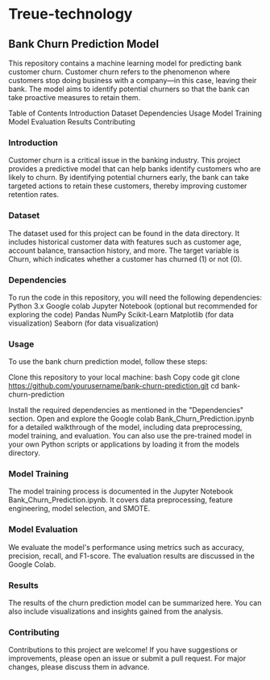 # Treue-technology

## Bank Churn Prediction Model
This repository contains a machine learning model for predicting bank customer churn. Customer churn refers to the phenomenon where customers stop doing business with a company—in this case, leaving their bank. The model aims to identify potential churners so that the bank can take proactive measures to retain them.

Table of Contents
Introduction
Dataset
Dependencies
Usage
Model Training
Model Evaluation
Results
Contributing


### Introduction
Customer churn is a critical issue in the banking industry. This project provides a predictive model that can help banks identify customers who are likely to churn. By identifying potential churners early, the bank can take targeted actions to retain these customers, thereby improving customer retention rates.

### Dataset
The dataset used for this project can be found in the data directory. It includes historical customer data with features such as customer age, account balance, transaction history, and more. The target variable is Churn, which indicates whether a customer has churned (1) or not (0).

### Dependencies
To run the code in this repository, you will need the following dependencies:
Python 3.x
Google colab
Jupyter Notebook (optional but recommended for exploring the code)
Pandas
NumPy
Scikit-Learn
Matplotlib (for data visualization)
Seaborn (for data visualization)

### Usage
To use the bank churn prediction model, follow these steps:

Clone this repository to your local machine:
bash
Copy code
git clone https://github.com/yourusername/bank-churn-prediction.git
cd bank-churn-prediction

Install the required dependencies as mentioned in the "Dependencies" section.
Open and explore the Google colab Bank_Churn_Prediction.ipynb for a detailed walkthrough of the model, including data preprocessing, model training, and evaluation.
You can also use the pre-trained model in your own Python scripts or applications by loading it from the models directory.

### Model Training
The model training process is documented in the Jupyter Notebook Bank_Churn_Prediction.ipynb. It covers data preprocessing, feature engineering, model selection, and SMOTE.

### Model Evaluation
We evaluate the model's performance using metrics such as accuracy, precision, recall, and F1-score. The evaluation results are discussed in the Google Colab.

### Results
The results of the churn prediction model can be summarized here. You can also include visualizations and insights gained from the analysis.

### Contributing
Contributions to this project are welcome! If you have suggestions or improvements, please open an issue or submit a pull request. For major changes, please discuss them in advance.
